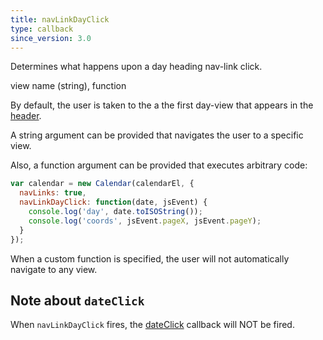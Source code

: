 ```yaml
---
title: navLinkDayClick
type: callback
since_version: 3.0
---
```


Determines what happens upon a day heading nav-link click.

<div class='spec' markdown='1'>
view name (string), function
</div>

By default, the user is taken to the a the first day-view that appears in the [header](header).

A string argument can be provided that navigates the user to a specific view.

Also, a function argument can be provided that executes arbitrary code:

```js
var calendar = new Calendar(calendarEl, {
  navLinks: true,
  navLinkDayClick: function(date, jsEvent) {
    console.log('day', date.toISOString());
    console.log('coords', jsEvent.pageX, jsEvent.pageY);
  }
});
```

When a custom function is specified, the user will not automatically navigate to any view.


## Note about `dateClick`

When `navLinkDayClick` fires, the [dateClick](dateClick) callback will NOT be fired.
